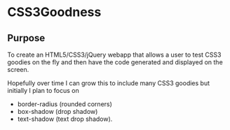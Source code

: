 CSS3Goodness
============

Purpose
-------

To create an HTML5/CSS3/jQuery webapp that allows a user to test CSS3 goodies on
the fly and then have the code generated and displayed on the screen.

Hopefully over time I can grow this to include many CSS3 goodies but initially I
plan to focus on

- border-radius (rounded corners) 
- box-shadow (drop shadow)
- text-shadow (text drop shadow).
